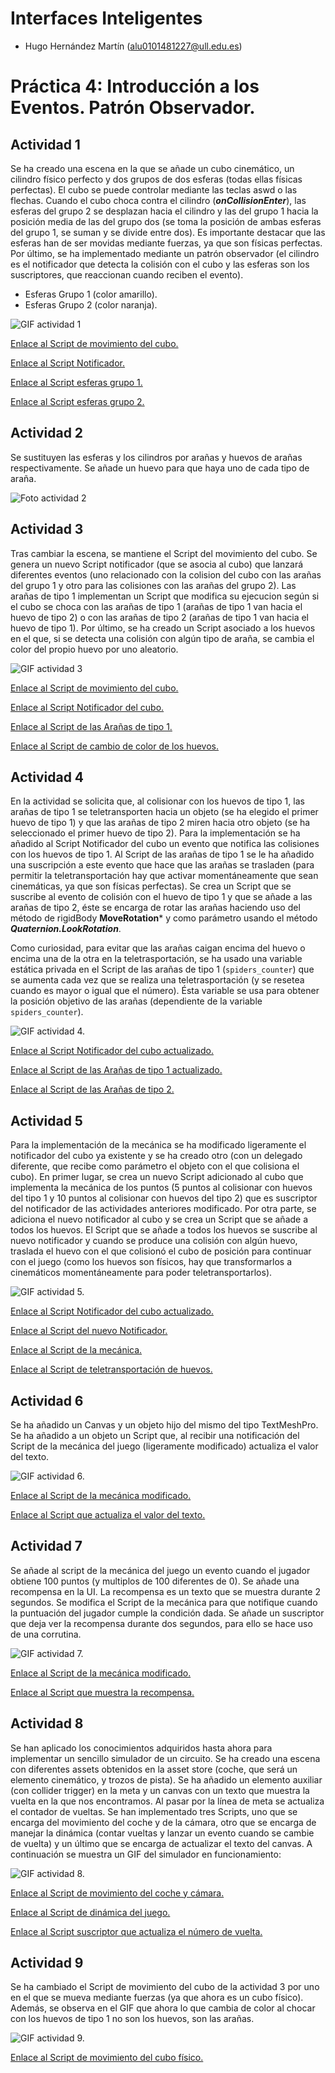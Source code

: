 # Interfaces Inteligentes

- Hugo Hernández Martín (alu0101481227@ull.edu.es)

# Práctica 4: Introducción a los Eventos. Patrón Observador.

## Actividad 1

Se ha creado una escena en la que se añade un cubo cinemático, un cilindro físico perfecto y dos grupos de dos esferas (todas ellas físicas perfectas). El cubo se puede controlar mediante las teclas aswd o las flechas. Cuando el cubo choca contra el cilindro (***onCollisionEnter***), las esferas del grupo 2 se desplazan hacia el cilindro y las del grupo 1 hacia la posición media de las del grupo dos (se toma la posición de ambas esferas del grupo 1, se suman y se divide entre dos). Es importante destacar que las esferas han de ser movidas mediante fuerzas, ya que son físicas perfectas. Por último, se ha implementado mediante un patrón observador (el cilindro es el notificador que detecta la colisión con el cubo y las esferas son los suscriptores, que reaccionan cuando reciben el evento).

* Esferas Grupo 1 (color amarillo).
* Esferas Grupo 2 (color naranja).

![GIF actividad 1](./docs/p04_II_actividad_01.gif)

[Enlace al Script de movimiento del cubo.](./Scripts/PlayWithObject.cs)

[Enlace al Script Notificador.](./Scripts/CollisionNotifier.cs)

[Enlace al Script esferas grupo 1.](./Scripts/MoveToGroup2SpheresWhenCubeCollision.cs)

[Enlace al Script esferas grupo 2.](./Scripts/MoveToCylinderWhenCubeCollision.cs)

## Actividad 2

Se sustituyen las esferas y los cilindros por arañas y huevos de arañas respectivamente. Se añade un huevo para que haya uno de cada tipo de araña.

![Foto actividad 2](./docs/p04_II_actividad_02.png)

## Actividad 3

Tras cambiar la escena, se mantiene el Script del movimiento del cubo. Se genera un nuevo Script notificador (que se asocia al cubo) que lanzará diferentes eventos (uno relacionado con la colision del cubo con las arañas del grupo 1 y otro para las colisiones con las arañas del grupo 2). Las arañas de tipo 1 implementan un Script que modifica su ejecucion según si el cubo se choca con las arañas de tipo 1 (arañas de tipo 1 van hacia el huevo de tipo 2) o con las arañas de tipo 2 (arañas de tipo 1 van hacia el huevo de tipo 1). Por último, se ha creado un Script asociado a los huevos en el que, si se detecta una colisión con algún tipo de araña, se cambia el color del propio huevo por uno aleatorio.

![GIF actividad 3](./docs/p04_II_actividad_03.gif)

[Enlace al Script de movimiento del cubo.](./Scripts/PlayWithObject.cs)

[Enlace al Script Notificador del cubo.](./Scripts/NewCollisionNotifier.cs)

[Enlace al Script de las Arañas de tipo 1.](./Scripts/Group1SpidersMoveTo.cs)

[Enlace al Script de cambio de color de los huevos.](./Scripts/ChangeEggWhenSpiderCollides.cs)

## Actividad 4

En la actividad se solicita que, al colisionar con los huevos de tipo 1, las arañas de tipo 1 se teletransporten hacia un objeto (se ha elegido el primer huevo de tipo 1) y que las arañas de tipo 2 miren hacia otro objeto (se ha seleccionado el primer huevo de tipo 2). Para la implementación se ha añadido al Script Notificador del cubo un evento que notifica las colisiones con los huevos de tipo 1. Al Script de las arañas de tipo 1 se le ha añadido una suscripción a este evento que hace que las arañas se trasladen (para permitir la teletransportación hay que activar momentáneamente que sean cinemáticas, ya que son físicas perfectas). Se crea un Script que se suscribe al evento de colisión con el huevo de tipo 1 y que se añade a las arañas de tipo 2, éste se encarga de rotar las arañas haciendo uso del método de rigidBody **MoveRotation*** y como parámetro usando el método ***Quaternion.LookRotation***.

Como curiosidad, para evitar que las arañas caigan encima del huevo o encima una de la otra en la teletrasportación, se ha usado una variable estática privada en el Script de las arañas de tipo 1 (`spiders_counter`) que se aumenta cada vez que se realiza una teletrasportación (y se resetea cuando es mayor o igual que el número). Ésta variable se usa para obtener la posición objetivo de las arañas (dependiente de la variable `spiders_counter`).

![GIF actividad 4.](./docs/p04_II_actividad_04.gif)

[Enlace al Script Notificador del cubo actualizado.](./Scripts/NewCollisionNotifier_act_04.cs)

[Enlace al Script de las Arañas de tipo 1 actualizado.](./Scripts/Group1SpidersMoveTo_act_04.cs)

[Enlace al Script de las Arañas de tipo 2.](./Scripts/Group2SpidersLookAt.cs)


## Actividad 5

Para la implementación de la mecánica se ha modificado ligeramente el notificador del cubo ya existente y se ha creado otro (con un delegado diferente, que recibe como parámetro el objeto con el que colisiona el cubo).
En primer lugar, se crea un nuevo Script adicionado al cubo que implementa la mecánica de los puntos (5 puntos al colisionar con huevos del tipo 1 y 10 puntos al colisionar con huevos del tipo 2) que es suscriptor del notificador de las actividades anteriores modificado. Por otra parte, se adiciona el nuevo notificador al cubo y se crea un Script que se añade a todos los huevos. El Script que se añade a todos los huevos se suscribe al nuevo notificador y cuando se produce una colisión con algún huevo, traslada el huevo con el que colisionó el cubo de posición para continuar con el juego (como los huevos son físicos, hay que transformarlos a cinemáticos momentáneamente para poder teletransportarlos).

![GIF actividad 5.](./docs/p04_II_actividad_05.gif)

[Enlace al Script Notificador del cubo actualizado.](./Scripts/NewCollisionNotifier_act_05.cs)

[Enlace al Script del nuevo Notificador.](./Scripts/EggCollectNotifier.cs)

[Enlace al Script de la mecánica.](./Scripts/EggCollect.cs)

[Enlace al Script de teletransportación de huevos.](./Scripts/TeleportCollectedEgg.cs)

## Actividad 6

Se ha añadido un Canvas y un objeto hijo del mismo del tipo TextMeshPro. Se ha añadido a un objeto un Script que, al recibir una notificación del Script de la mecánica del juego (ligeramente modificado) actualiza el valor del texto.

![GIF actividad 6.](./docs/p04_II_actividad_06.gif)

[Enlace al Script de la mecánica modificado.](./Scripts/EggCollect_act_06.cs)

[Enlace al Script que actualiza el valor del texto.](./Scripts/ChangeCanvasScore.cs)

## Actividad 7

Se añade al script de la mecánica del juego un evento cuando el jugador obtiene 100 puntos (y multiplos de 100 diferentes de 0). Se añade una recompensa en la UI. La recompensa es un texto que se muestra durante 2 segundos. Se modifica el Script de la mecánica para que notifique cuando la puntuación del jugador cumple la condición dada. Se añade un suscriptor que deja ver la recompensa durante dos segundos, para ello se hace uso de una corrutina.

![GIF actividad 7.](./docs/p04_II_actividad_07.gif)

[Enlace al Script de la mecánica modificado.](./Scripts/EggCollect_act_07.cs)

[Enlace al Script que muestra la recompensa.](./Scripts/ShowReward.cs)

## Actividad 8

Se han aplicado los conocimientos adquiridos hasta ahora para implementar un sencillo simulador de un circuito. Se ha creado una escena con diferentes assets obtenidos en la asset store (coche, que será un elemento cinemático, y trozos de pista). Se ha añadido un elemento auxiliar (con collider trigger) en la meta y un canvas con un texto que muestra la vuelta en la que nos encontramos. Al pasar por la línea de meta se actualiza el contador de vueltas. Se han implementado tres Scripts, uno que se encarga del movimiento del coche y de la cámara, otro que se encarga de manejar la dinámica (contar vueltas y lanzar un evento cuando se cambie de vuelta) y un último que se encarga de actualizar el texto del canvas. A continuación se muestra un GIF del simulador en funcionamiento:

![GIF actividad 8.](./docs/p04_II_actividad_08.gif)

[Enlace al Script de movimiento del coche y cámara.](./Scripts/MoveCar.cs)

[Enlace al Script de dinámica del juego.](./Scripts/LapCounter.cs)

[Enlace al Script suscriptor que actualiza el número de vuelta.](./Scripts/UpdateLapCounter.cs)

## Actividad 9

Se ha cambiado el Script de movimiento del cubo de la actividad 3 por uno en el que se mueva mediante fuerzas (ya que ahora es un cubo físico). Además, se observa en el GIF que ahora lo que cambia de color al chocar con los huevos de tipo 1 no son los huevos, son las arañas.

![GIF actividad 9.](./docs/p04_II_actividad_09.gif)

[Enlace al Script de movimiento del cubo físico.](./Scripts/PlayWithPhysicObject.cs)
